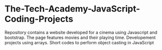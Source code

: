 # The-Tech-Academy-JavaScript-Coding-Projects
Repository contains a website developed for a cinema using Javascript and bootstrap. The page features movies and their playing time. 
Developement projects using arrays. Short codes to perform object casting in JavaScript
